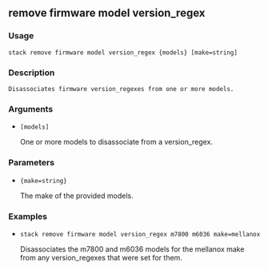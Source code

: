 ## remove firmware model version_regex

### Usage

`stack remove firmware model version_regex {models} [make=string]`

### Description


	Disassociates firmware version_regexes from one or more models.

	

### Arguments

* `[models]`

   One or more models to disassociate from a version_regex.


### Parameters
* `{make=string}`

   The make of the provided models.

### Examples

* `stack remove firmware model version_regex m7800 m6036 make=mellanox`

   Disassociates the m7800 and m6036 models for the mellanox make from any version_regexes that were set for them.



